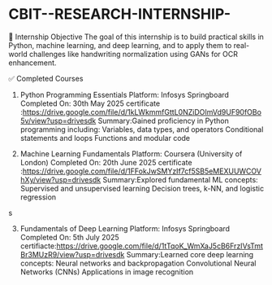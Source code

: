 # CBIT--RESEARCH-INTERNSHIP-

📌 Internship Objective
The goal of this internship is to build practical skills in Python, machine learning, and deep learning, and to apply them to real-world challenges like handwriting normalization using GANs for OCR enhancement.

✅ Completed Courses
1. Python Programming Essentials
   Platform: Infosys Springboard
   Completed On: 30th May 2025
   certificate :https://drive.google.com/file/d/1kLWkmmfGttL0NZiDOImVd9UF90fOBo5v/view?usp=drivesdk
   Summary:Gained proficiency in Python programming including: 
   Variables, data types, and operators
   Conditional statements and loops
   Functions and modular code


2. Machine Learning Fundamentals
 Platform: Coursera (University of London)
 Completed On: 20th June 2025
 certificate :https://drive.google.com/file/d/1FFokJwSMYzIf7cf5SB5eMEXUUWCOVhXy/view?usp=drivesdk
 Summary:Explored fundamental ML concepts:
 Supervised and unsupervised learning
 Decision trees, k-NN, and logistic regression

s

3. Fundamentals of Deep Learning
   Platform: Infosys Springboard
   Completed On: 5th July 2025
   certifiacte:https://drive.google.com/file/d/1tTqoK_WmXaJ5cB6FrzIVsTmtBr3MUzR9/view?usp=drivesdk
   Summary:Learned core deep learning concepts:
   Neural networks and backpropagation
   Convolutional Neural Networks (CNNs)
   Applications in image recognition




